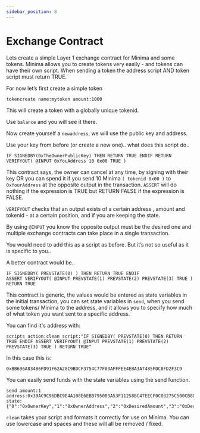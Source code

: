 ```yaml
---
sidebar_position: 8
---
```


  
# Exchange Contract

Lets create a simple Layer 1 exchange contract for Minima and some tokens. Minima allows you to create tokens very easily - and tokens can have their own script. When sending a token the address script AND token script must return TRUE.

For now let’s first create a simple token

~~~~
tokencreate name:mytoken amount:1000
~~~~

This will create a token with a globally unique tokenid.

Use `balance` and you will see it there.

Now create yourself a `newaddress`, we will use the public key and address.

Use your key from before (or create a new one).. what does this script do..

~~~~
IF SIGNEDBY(0xTheOwnerPublicKey) THEN RETURN TRUE ENDIF RETURN VERIFYOUT( @INPUT 0xYouAddress 10 0x00 TRUE )
~~~~

This contract says, the owner can cancel at any time, by signing with their key OR you can spend it if you send 10 Minima `( tokenid 0x00 )` to `0xYourAddress` at the opposite output in the transaction.
`ASSERT` will do nothing if the expression is TRUE but RETURN FALSE if the expression is FALSE.

`VERIFYOUT` checks that an output exists of a certain address , amount and tokenid - at a certain position, and if you are keeping the state. 

By using `@INPUT` you know the opposite output must be the desired one and multiple exchange contracts can take place in a single transaction.

You would need to add this as a script as before. But it’s not so useful as it is specific to you..

A better contract would be..

~~~~
IF SIGNEDBY( PREVSTATE(0) ) THEN RETURN TRUE ENDIF
ASSERT VERIFYOUT( @INPUT PREVSTATE(1) PREVSTATE(2) PREVSTATE(3) TRUE ) RETURN TRUE
~~~~

This contract is generic, the values would be entered as state variables in the initial transaction, you can set state variables in `send`, when you send some tokens/ Minima to the address, and it allows you to specify how much of what token you want sent to a specific address.

You can find it's address with:

~~~~
scripts action:clean script:"IF SIGNEDBY( PREVSTATE(0) THEN RETURN TRUE ENDIF ASSERT VERIFYOUT( @INPUT PREVSTATE(1) PREVSTATE(2) PREVSTATE(3) TRUE ) RETURN TRUE"
~~~~

In this case this is:

~~~~
0xBB696A834B6FD91F62A28C9BDCF3754C77F03AFFFEE4EBA3A7485FDC8FD2F3C9
~~~~

You can easily send funds with the state variables using the send function.

~~~~
send amount:1 address:0x39AC9C96DBC9E4A108E6EBB795003A53F11258BC47EECF0C03275C500CB8DDA1 state:{"0":"0xOwnerKey","1":"0xOwnerAddress","2":"0xDesiredAmount","3":"0xDesiredToken"}
~~~~

`clean` takes your script and formats it correctly for use on Minima. You can use lowercase and spaces and these will all be removed / fixed.
